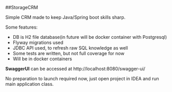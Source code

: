 ##StorageCRM

Simple CRM made to keep Java/Spring boot skills sharp.

Some features:

- DB is H2 file database(in future will be docker container with Postgresql)
- Flyway migrations used
- JDBC API used, to refresh raw SQL knowledge as well
- Some tests are written, but not full coverage for now
- Will be in docker containers

**SwaggerUI** can be accessed at http://localhost:8080/swagger-ui/


No preparation to launch required now, just open project in IDEA and run main application class.
